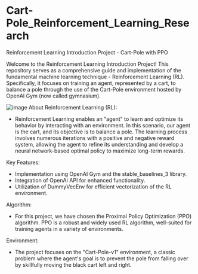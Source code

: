 # Cart-Pole_Reinforcement_Learning_Research
Reinforcement Learning Introduction Project - Cart-Pole with PPO

Welcome to the Reinforcement Learning Introduction Project! This repository serves as a comprehensive guide and implementation of the fundamental machine learning technique - Reinforcement Learning (RL). Specifically, it focuses on training an agent, represented by a cart, to balance a pole through the use of the Cart-Pole environment hosted by OpenAI Gym (now called gymnasium).

![image](https://github.com/knoxdvinson123/Cart-Pole_Reinforcement_Learning_Research/assets/154300416/fb942a17-4142-4767-8ed8-f35ec2da6022)
About Reinforcement Learning (RL):
- Reinforcement Learning enables an "agent" to learn and optimize its behavior by interacting with an environment. In this scenario, our agent is the cart, and its objective is to balance a pole. The learning process involves numerous iterations with a positive and negative reward system, allowing the agent to refine its understanding and develop a neural network-based optimal policy to maximize long-term rewards.

Key Features:
   
- Implementation using OpenAI Gym and the stable_baselines_3 library.
- Integration of OpenAI API for enhanced functionality.
- Utilization of DummyVecEnv for efficient vectorization of the RL environment.
   
Algorithm:
- For this project, we have chosen the Proximal Policy Optimization (PPO) algorithm. PPO is a robust and widely used RL algorithm, well-suited for training agents in a variety of environments.

Environment:
- The project focuses on the "Cart-Pole-v1" environment, a classic problem where the agent's goal is to prevent the pole from falling over by skillfully moving the black cart left and right.
 
